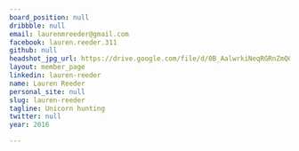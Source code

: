 ```yaml
---
board_position: null
dribbble: null
email: laurenmreeder@gmail.com
facebook: lauren.reeder.311
github: null
headshot_jpg_url: https://drive.google.com/file/d/0B_AalwrkiNeqRGRnZmQ0MUpBNTQ/view?usp=sharing
layout: member_page
linkedin: lauren-reeder
name: Lauren Reeder
personal_site: null
slug: lauren-reeder
tagline: Unicorn hunting
twitter: null
year: 2016

---
```

